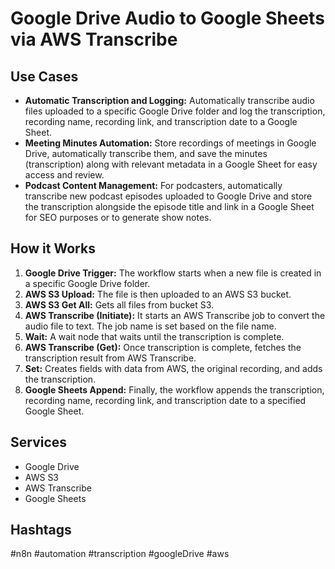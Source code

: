# Google Drive Audio to Google Sheets via AWS Transcribe

## Use Cases

- **Automatic Transcription and Logging:** Automatically transcribe audio files uploaded to a specific Google Drive folder and log the transcription, recording name, recording link, and transcription date to a Google Sheet.
- **Meeting Minutes Automation:** Store recordings of meetings in Google Drive, automatically transcribe them, and save the minutes (transcription) along with relevant metadata in a Google Sheet for easy access and review.
- **Podcast Content Management:** For podcasters, automatically transcribe new podcast episodes uploaded to Google Drive and store the transcription alongside the episode title and link in a Google Sheet for SEO purposes or to generate show notes.

## How it Works

1.  **Google Drive Trigger:** The workflow starts when a new file is created in a specific Google Drive folder.
2.  **AWS S3 Upload:** The file is then uploaded to an AWS S3 bucket.
3.  **AWS S3 Get All:** Gets all files from bucket S3.
4.  **AWS Transcribe (Initiate):** It starts an AWS Transcribe job to convert the audio file to text. The job name is set based on the file name.
5.  **Wait:** A wait node that waits until the transcription is complete.
6.  **AWS Transcribe (Get):** Once transcription is complete, fetches the transcription result from AWS Transcribe.
7.  **Set:** Creates fields with data from AWS, the original recording, and adds the transcription.
8.  **Google Sheets Append:** Finally, the workflow appends the transcription, recording name, recording link, and transcription date to a specified Google Sheet.

## Services

-   Google Drive
-   AWS S3
-   AWS Transcribe
-   Google Sheets

## Hashtags

#n8n #automation #transcription #googleDrive #aws
